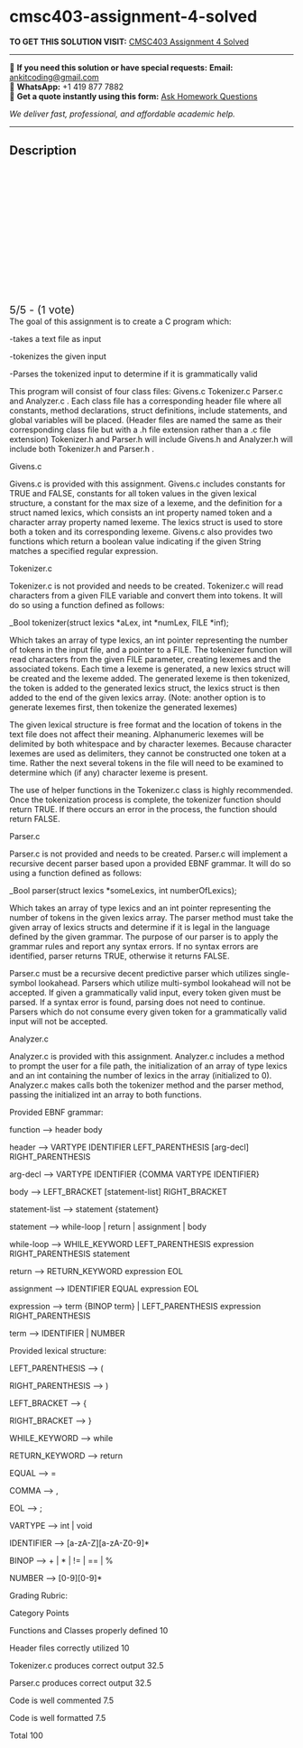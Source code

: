 # cmsc403-assignment-4-solved
**TO GET THIS SOLUTION VISIT:** [CMSC403 Assignment 4 Solved](https://www.ankitcodinghub.com/product/cmsc403-assignment-4-solved/)


---

📩 **If you need this solution or have special requests:** **Email:** ankitcoding@gmail.com  
📱 **WhatsApp:** +1 419 877 7882  
📄 **Get a quote instantly using this form:** [Ask Homework Questions](https://www.ankitcodinghub.com/services/ask-homework-questions/)

*We deliver fast, professional, and affordable academic help.*

---

<h2>Description</h2>



<div class="kk-star-ratings kksr-auto kksr-align-center kksr-valign-top" data-payload="{&quot;align&quot;:&quot;center&quot;,&quot;id&quot;:&quot;113766&quot;,&quot;slug&quot;:&quot;default&quot;,&quot;valign&quot;:&quot;top&quot;,&quot;ignore&quot;:&quot;&quot;,&quot;reference&quot;:&quot;auto&quot;,&quot;class&quot;:&quot;&quot;,&quot;count&quot;:&quot;1&quot;,&quot;legendonly&quot;:&quot;&quot;,&quot;readonly&quot;:&quot;&quot;,&quot;score&quot;:&quot;5&quot;,&quot;starsonly&quot;:&quot;&quot;,&quot;best&quot;:&quot;5&quot;,&quot;gap&quot;:&quot;4&quot;,&quot;greet&quot;:&quot;Rate this product&quot;,&quot;legend&quot;:&quot;5\/5 - (1 vote)&quot;,&quot;size&quot;:&quot;24&quot;,&quot;title&quot;:&quot;CMSC403  Assignment 4 Solved&quot;,&quot;width&quot;:&quot;138&quot;,&quot;_legend&quot;:&quot;{score}\/{best} - ({count} {votes})&quot;,&quot;font_factor&quot;:&quot;1.25&quot;}">

<div class="kksr-stars">

<div class="kksr-stars-inactive">
            <div class="kksr-star" data-star="1" style="padding-right: 4px">


<div class="kksr-icon" style="width: 24px; height: 24px;"></div>
        </div>
            <div class="kksr-star" data-star="2" style="padding-right: 4px">


<div class="kksr-icon" style="width: 24px; height: 24px;"></div>
        </div>
            <div class="kksr-star" data-star="3" style="padding-right: 4px">


<div class="kksr-icon" style="width: 24px; height: 24px;"></div>
        </div>
            <div class="kksr-star" data-star="4" style="padding-right: 4px">


<div class="kksr-icon" style="width: 24px; height: 24px;"></div>
        </div>
            <div class="kksr-star" data-star="5" style="padding-right: 4px">


<div class="kksr-icon" style="width: 24px; height: 24px;"></div>
        </div>
    </div>

<div class="kksr-stars-active" style="width: 138px;">
            <div class="kksr-star" style="padding-right: 4px">


<div class="kksr-icon" style="width: 24px; height: 24px;"></div>
        </div>
            <div class="kksr-star" style="padding-right: 4px">


<div class="kksr-icon" style="width: 24px; height: 24px;"></div>
        </div>
            <div class="kksr-star" style="padding-right: 4px">


<div class="kksr-icon" style="width: 24px; height: 24px;"></div>
        </div>
            <div class="kksr-star" style="padding-right: 4px">


<div class="kksr-icon" style="width: 24px; height: 24px;"></div>
        </div>
            <div class="kksr-star" style="padding-right: 4px">


<div class="kksr-icon" style="width: 24px; height: 24px;"></div>
        </div>
    </div>
</div>


<div class="kksr-legend" style="font-size: 19.2px;">
            5/5 - (1 vote)    </div>
    </div>
The goal of this assignment is to create a C program which:

-takes a text file as input

-tokenizes the given input

-Parses the tokenized input to determine if it is grammatically valid

This program will consist of four class files: Givens.c Tokenizer.c Parser.c and Analyzer.c . Each class file has a corresponding header file where all constants, method declarations, struct definitions, include statements, and global variables will be placed. (Header files are named the same as their corresponding class file but with a .h file extension rather than a .c file extension) Tokenizer.h and Parser.h will include Givens.h and Analyzer.h will include both Tokenizer.h and Parser.h .

Givens.c

Givens.c is provided with this assignment. Givens.c includes constants for TRUE and FALSE, constants for all token values in the given lexical structure, a constant for the max size of a lexeme, and the definition for a struct named lexics, which consists an int property named token and a character array property named lexeme. The lexics struct is used to store both a token and its corresponding lexeme. Givens.c also provides two functions which return a boolean value indicating if the given String matches a specified regular expression.

Tokenizer.c

Tokenizer.c is not provided and needs to be created. Tokenizer.c will read characters from a given FILE variable and convert them into tokens. It will do so using a function defined as follows:

_Bool tokenizer(struct lexics *aLex, int *numLex, FILE *inf);

Which takes an array of type lexics, an int pointer representing the number of tokens in the input file, and a pointer to a FILE. The tokenizer function will read characters from the given FILE parameter, creating lexemes and the associated tokens. Each time a lexeme is generated, a new lexics struct will be created and the lexeme added. The generated lexeme is then tokenized, the token is added to the generated lexics struct, the lexics struct is then added to the end of the given lexics array. (Note: another option is to generate lexemes first, then tokenize the generated lexemes)

The given lexical structure is free format and the location of tokens in the text file does not affect their meaning. Alphanumeric lexemes will be delimited by both whitespace and by character lexemes. Because character lexemes are used as delimiters, they cannot be constructed one token at a time. Rather the next several tokens in the file will need to be examined to determine which (if any) character lexeme is present.

The use of helper functions in the Tokenizer.c class is highly recommended. Once the tokenization process is complete, the tokenizer function should return TRUE. If there occurs an error in the process, the function should return FALSE.

Parser.c

Parser.c is not provided and needs to be created. Parser.c will implement a recursive decent parser based upon a provided EBNF grammar. It will do so using a function defined as follows:

_Bool parser(struct lexics *someLexics, int numberOfLexics);

Which takes an array of type lexics and an int pointer representing the number of tokens in the given lexics array. The parser method must take the given array of lexics structs and determine if it is legal in the language defined by the given grammar. The purpose of our parser is to apply the grammar rules and report any syntax errors. If no syntax errors are identified, parser returns TRUE, otherwise it returns FALSE.

Parser.c must be a recursive decent predictive parser which utilizes single-symbol lookahead. Parsers which utilize multi-symbol lookahead will not be accepted. If given a grammatically valid input, every token given must be parsed. If a syntax error is found, parsing does not need to continue. Parsers which do not consume every given token for a grammatically valid input will not be accepted.

Analyzer.c

Analyzer.c is provided with this assignment. Analyzer.c includes a method to prompt the user for a file path, the initialization of an array of type lexics and an int containing the number of lexics in the array (initialized to 0). Analyzer.c makes calls both the tokenizer method and the parser method, passing the initialized int an array to both functions.

Provided EBNF grammar:

function –&gt; header body

header –&gt; VARTYPE IDENTIFIER LEFT_PARENTHESIS [arg-decl] RIGHT_PARENTHESIS

arg-decl –&gt; VARTYPE IDENTIFIER {COMMA VARTYPE IDENTIFIER}

body –&gt; LEFT_BRACKET [statement-list] RIGHT_BRACKET

statement-list –&gt; statement {statement}

statement –&gt; while-loop | return | assignment | body

while-loop –&gt; WHILE_KEYWORD LEFT_PARENTHESIS expression RIGHT_PARENTHESIS statement

return –&gt; RETURN_KEYWORD expression EOL

assignment –&gt; IDENTIFIER EQUAL expression EOL

expression –&gt; term {BINOP term} | LEFT_PARENTHESIS expression RIGHT_PARENTHESIS

term –&gt; IDENTIFIER | NUMBER

Provided lexical structure:

LEFT_PARENTHESIS –&gt; (

RIGHT_PARENTHESIS –&gt; )

LEFT_BRACKET –&gt; {

RIGHT_BRACKET –&gt; }

WHILE_KEYWORD –&gt; while

RETURN_KEYWORD –&gt; return

EQUAL –&gt; =

COMMA –&gt; ,

EOL –&gt; ;

VARTYPE –&gt; int | void

IDENTIFIER –&gt; [a-zA-Z][a-zA-Z0-9]*

BINOP –&gt; + | * | != | == | %

NUMBER –&gt; [0-9][0-9]*

Grading Rubric:

Category Points

Functions and Classes properly defined 10

Header files correctly utilized 10

Tokenizer.c produces correct output 32.5

Parser.c produces correct output 32.5

Code is well commented 7.5

Code is well formatted 7.5

Total 100
